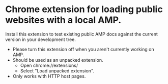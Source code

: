 <!---
Copyright 2015 The AMP HTML Authors. All Rights Reserved.

Licensed under the Apache License, Version 2.0 (the "License");
you may not use this file except in compliance with the License.
You may obtain a copy of the License at

      http://www.apache.org/licenses/LICENSE-2.0

Unless required by applicable law or agreed to in writing, software
distributed under the License is distributed on an "AS-IS" BASIS,
WITHOUT WARRANTIES OR CONDITIONS OF ANY KIND, either express or implied.
See the License for the specific language governing permissions and
limitations under the License.
-->

# Chrome extension for loading public websites with a local AMP.

Install this extension to test existing public AMP docs against the current version in your development tree.

- Please turn this extension off when you aren't currently working on AMP.
- Should be used as an unpacked extension.
  - Open chrome://extensions/
  - Select "Load unpacked extension".
- Only works with HTTP host pages.
